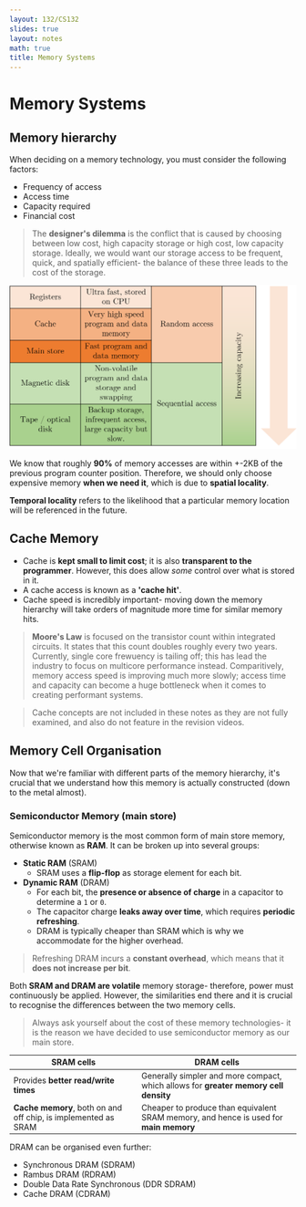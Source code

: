 ```yaml
---
layout: 132/CS132
slides: true
layout: notes
math: true
title: Memory Systems
---
```


# Memory Systems
## Memory hierarchy
When deciding on a memory technology, you must consider the following factors:
- Frequency of access
- Access time
- Capacity required
- Financial cost

> The **designer's dilemma** is the conflict that is caused by choosing between low cost, high capacity storage or high cost, low capacity storage.
> Ideally, we would want our storage access to be frequent, quick, and spatially efficient- the balance of these three leads to the cost of the storage.

<img src="part4res/4-1.png" alt="Memory hierarchy diagram" class="center"/>

We know that roughly **90%** of memory accesses are within +-2KB of the previous program counter position. Therefore, we should only choose expensive memory **when we need it**, which is due to **spatial locality**.

**Temporal locality** refers to the likelihood that a particular memory location will be referenced in the future.

## Cache Memory
- Cache is **kept small to limit cost**; it is also **transparent to the programmer**. However, this does allow _some_ control over what is stored in it.
- A cache access is known as a **'cache hit'**.
- Cache speed is incredibly important- moving down the memory hierarchy will take orders of magnitude more time for similar memory hits.

> **Moore's Law** is focused on the transistor count within integrated circuits. It states that this count doubles roughly every two years.
> Currently, single core frewuency is tailing off; this has lead the industry to focus on multicore performance instead.
> Comparitively, memory access speed is improving much more slowly; access time and capacity can become a huge bottleneck when it comes to creating performant systems.
 
> Cache concepts are not included in these notes as they are not fully examined, and also do not feature in the revision videos.

## Memory Cell Organisation
Now that we're familiar with different parts of the memory hierarchy, it's crucial that we understand how this memory is actually constructed (down to the metal almost). 

### Semiconductor Memory (main store)
Semiconductor memory is the most common form of main store memory, otherwise known as **RAM**. It can be broken up into several groups:
- **Static RAM** (SRAM)
  - SRAM uses a **flip-flop** as storage element for each bit.
- **Dynamic RAM** (DRAM)
  - For each bit, the **presence or absence of charge** in a capacitor to determine a `1` or `0`.
  - The capacitor charge **leaks away over time**, which requires **periodic refreshing**.
  - DRAM is typically cheaper than SRAM which is why we accommodate for the higher overhead.
  
> Refreshing DRAM incurs a **constant overhead**, which means that it **does not increase per bit**.

Both **SRAM and DRAM are volatile** memory storage- therefore, power must continuously be applied. However, the similarities end there and it is crucial to recognise the differences between the two memory cells.

> Always ask yourself about the cost of these memory technologies- it is the reason we have decided to use semiconductor memory as our main store.

| SRAM cells | DRAM cells |
|------------|------------|
| Provides **better read/write times** | Generally simpler and more compact, which allows for **greater memory cell density** |
| **Cache memory**, both on and off chip, is implemented as SRAM | Cheaper to produce than equivalent SRAM memory, and hence is used for **main memory** |

DRAM can be organised even further:
- Synchronous DRAM (SDRAM)
- Rambus DRAM (RDRAM)
- Double Data Rate Synchronous (DDR SDRAM)
- Cache DRAM (CDRAM)
